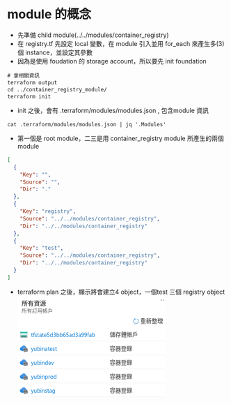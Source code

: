 # module 的概念
- 先準備 child module(../../modules/container_registry)
- 在 registry.tf 先設定 local 變數，在 module 引入並用 for_each 來產生多(3)個 instance，並設定其參數
- 因為是使用 foudation 的 storage account，所以要先 init foundation
```shell
# 拿相關資訊
terraform output
cd ../container_registry_module/
terraform init
```
- init 之後，會有 .terraform/modules/modules.json , 包含module 資訊
```shell
cat .terraform/modules/modules.json | jq '.Modules'
```
- 第一個是 root module，二三是用 container_registry module 所產生的兩個module
```json
[
  {
    "Key": "",
    "Source": "",
    "Dir": "."
  },
  {
    "Key": "registry",
    "Source": "../../modules/container_registry",
    "Dir": "../../modules/container_registry"
  },
  {
    "Key": "test",
    "Source": "../../modules/container_registry",
    "Dir": "../../modules/container_registry"
  }
]
```
- terraform plan 之後，顯示將會建立4 object，一個test 三個 registry object
![](2022-01-09-15-54-28.png)
